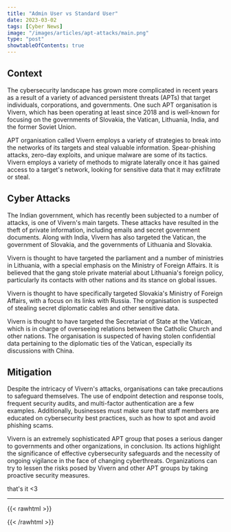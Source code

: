 ```yaml
---
title: "Admin User vs Standard User"
date: 2023-03-02
tags: [Cyber News]
image: "/images/articles/apt-attacks/main.png"
type: "post"
showtableOfContents: true
---
```


## Context
The cybersecurity landscape has grown more complicated in recent years as a result of a variety of advanced persistent threats (APTs) that target individuals, corporations, and governments. One such APT organisation is Vivern, which has been operating at least since 2018 and is well-known for focusing on the governments of Slovakia, the Vatican, Lithuania, India, and the former Soviet Union.

APT organisation called Vivern employs a variety of strategies to break into the networks of its targets and steal valuable information. Spear-phishing attacks, zero-day exploits, and unique malware are some of its tactics. Vivern employs a variety of methods to migrate laterally once it has gained access to a target's network, looking for sensitive data that it may exfiltrate or steal.

## Cyber Attacks
The Indian government, which has recently been subjected to a number of attacks, is one of Vivern's main targets. These attacks have resulted in the theft of private information, including emails and secret government documents. Along with India, Vivern has also targeted the Vatican, the government of Slovakia, and the governments of Lithuania and Slovakia.

Vivern is thought to have targeted the parliament and a number of ministries in Lithuania, with a special emphasis on the Ministry of Foreign Affairs. It is believed that the gang stole private material about Lithuania's foreign policy, particularly its contacts with other nations and its stance on global issues.

Vivern is thought to have specifically targeted Slovakia's Ministry of Foreign Affairs, with a focus on its links with Russia. The organisation is suspected of stealing secret diplomatic cables and other sensitive data.

Vivern is thought to have targeted the Secretariat of State at the Vatican, which is in charge of overseeing relations between the Catholic Church and other nations. The organisation is suspected of having stolen confidential data pertaining to the diplomatic ties of the Vatican, especially its discussions with China.

## Mitigation
Despite the intricacy of Vivern's attacks, organisations can take precautions to safeguard themselves. The use of endpoint detection and response tools, frequent security audits, and multi-factor authentication are a few examples. Additionally, businesses must make sure that staff members are educated on cybersecurity best practices, such as how to spot and avoid phishing scams.

Vivern is an extremely sophisticated APT group that poses a serious danger to governments and other organizations, in conclusion. Its actions highlight the significance of effective cybersecurity safeguards and the necessity of ongoing vigilance in the face of changing cyberthreats. Organizations can try to lessen the risks posed by Vivern and other APT groups by taking proactive security measures.


that's it <3

---

{{< rawhtml >}} 
<script src="https://utteranc.es/client.js"
        repo="mansoorbarri/website"
        issue-term="title"
        theme="github-dark"
        crossorigin="anonymous"
        async>
</script>
{{< /rawhtml >}}
